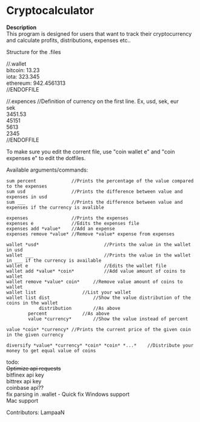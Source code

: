 # Cryptocalculator

**Description**    
This program is designed for users that want to track their cryptocurrency  
and calculate profits, distributions, expenses etc..  
  
  
Structure for the .files    
  
//.wallet  
bitcoin: 13.23  
iota: 323.345  
ethereum: 942.4561313  
//ENDOFFILE  
  
  
//.expences //Definition of currency on the first line. Ex, usd, sek, eur  
sek  
3451.53  
45151  
5613  
2345  
//ENDOFFILE  
  
  
To make sure you edit the corrent file, use "coin wallet e" and "coin expenses e" to edit the dotfiles.  
  
Available arguments/commands:  
```
sum percent             //Prints the percentage of the value compared to the expenses  
sum usd                 //Prints the difference between value and expenses in usd
sum ___                 //Prints the difference between value and expenses if the currency is avalible
  
expenses                //Prints the expenses  
expenses e              //Edits the expenses file  
expenses add *value*	//Add an expense
expenses remove *value* //Remove *value* expense from expenses
  
wallet *usd*                        //Prints the value in the wallet in usd   
wallet ___                          //Prints the value in the wallet in ___ if the currency is available   
wallet e                            //Edits the wallet file   
wallet add *value* *coin*           //Add value amount of coins to wallet  
wallet remove *value* coin*	    //Remove value amount of coins to wallet  
wallet list		            //List your wallet   
wallet list dist	            //Show the value distribution of the coins in the wallet  
            distribution	    //As above   
	    percent	            //As above   
	    value *currency*	    //Show the value instead of percent   
  
value *coin* *currency*	//Prints the current price of the given coin in the given currency  
  
diversify *value* *currency* *coin* *coin* *...* 	//Distribute your money to get equal value of coins
```
  
  
  
  
  
todo:  
~~Optimize api requests~~  
bitfinex api key  
bittrex api key  
coinbase api??  
fix parsing in .wallet - Quick fix
Windows support  
Mac support   
  
  
Contributors: LampaaN
